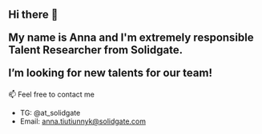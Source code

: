 ## Hi there 👋 <p> My name is Anna and I'm extremely responsible Talent Researcher from Solidgate. <p> I’m looking for new talents for our team! 
📫 Feel free to contact me 
- TG: @at_solidgate
- Email: anna.tiutiunnyk@solidgate.com


